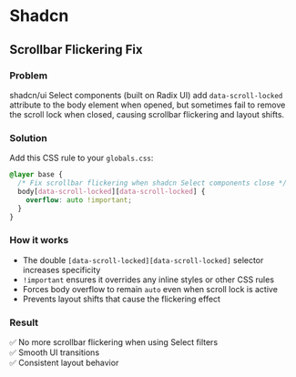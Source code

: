 # Shadcn

## Scrollbar Flickering Fix

### Problem
shadcn/ui Select components (built on Radix UI) add `data-scroll-locked` attribute to the body element when opened, but sometimes fail to remove the scroll lock when closed, causing scrollbar flickering and layout shifts.

### Solution
Add this CSS rule to your `globals.css`:

```css
@layer base {
  /* Fix scrollbar flickering when shadcn Select components close */
  body[data-scroll-locked][data-scroll-locked] {
    overflow: auto !important;
  }
}
```

### How it works
- The double `[data-scroll-locked][data-scroll-locked]` selector increases specificity
- `!important` ensures it overrides any inline styles or other CSS rules
- Forces body overflow to remain `auto` even when scroll lock is active
- Prevents layout shifts that cause the flickering effect

### Result
✅ No more scrollbar flickering when using Select filters  
✅ Smooth UI transitions  
✅ Consistent layout behavior

